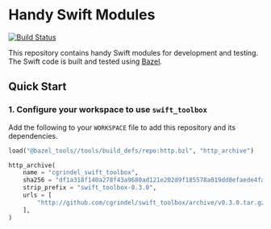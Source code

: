 # Handy Swift Modules 

[![Build
Status](https://github.com/cgrindel/swift_toolbox/actions/workflows/ci.yml/badge.svg?event=schedule)](https://github.com/cgrindel/swift_toolbox/actions/workflows/ci.yml)

This repository contains handy Swift modules for development and testing. The Swift code is built
and tested using [Bazel](https://bazel.build/).


## Quick Start

### 1. Configure your workspace to use `swift_toolbox`

Add the following to your `WORKSPACE` file to add this repository and its dependencies.

<!-- BEGIN WORKSPACE SNIPPET -->
```python
load("@bazel_tools//tools/build_defs/repo:http.bzl", "http_archive")

http_archive(
    name = "cgrindel_swift_toolbox",
    sha256 = "df1a318f140a278f43a9680ad121e202d9f185578a019dd8efaede4fa4571d4d",
    strip_prefix = "swift_toolbox-0.3.0",
    urls = [
        "http://github.com/cgrindel/swift_toolbox/archive/v0.3.0.tar.gz",
    ],
)
```
<!-- END WORKSPACE SNIPPET -->

